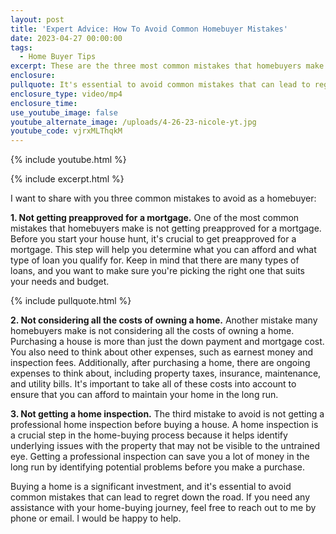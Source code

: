 ```yaml
---
layout: post
title: 'Expert Advice: How To Avoid Common Homebuyer Mistakes'
date: 2023-04-27 00:00:00
tags:
  - Home Buyer Tips
excerpt: These are the three most common mistakes that homebuyers make.
enclosure:
pullquote: It's essential to avoid common mistakes that can lead to regret down the road.
enclosure_type: video/mp4
enclosure_time:
use_youtube_image: false
youtube_alternate_image: /uploads/4-26-23-nicole-yt.jpg
youtube_code: vjrxMLThqkM
---
```

{% include youtube.html %}

{% include excerpt.html %}

I want to share with you three common mistakes to avoid as a homebuyer:

**1\. Not getting preapproved for a mortgage.** One of the most common mistakes that homebuyers make is not getting preapproved for a mortgage. Before you start your house hunt, it's crucial to get preapproved for a mortgage. This step will help you determine what you can afford and what type of loan you qualify for. Keep in mind that there are many types of loans, and you want to make sure you're picking the right one that suits your needs and budget.

{% include pullquote.html %}

**2\. Not considering all the costs of owning a home.** Another mistake many homebuyers make is not considering all the costs of owning a home. Purchasing a house is more than just the down payment and mortgage cost. You also need to think about other expenses, such as earnest money and inspection fees. Additionally, after purchasing a home, there are ongoing expenses to think about, including property taxes, insurance, maintenance, and utility bills. It's important to take all of these costs into account to ensure that you can afford to maintain your home in the long run.

**3\. Not getting a home inspection.** The third mistake to avoid is not getting a professional home inspection before buying a house. A home inspection is a crucial step in the home-buying process because it helps identify underlying issues with the property that may not be visible to the untrained eye. Getting a professional inspection can save you a lot of money in the long run by identifying potential problems before you make a purchase.

Buying a home is a significant investment, and it's essential to avoid common mistakes that can lead to regret down the road. If you need any assistance with your home-buying journey, feel free to reach out to me by phone or email. I would be happy to help.